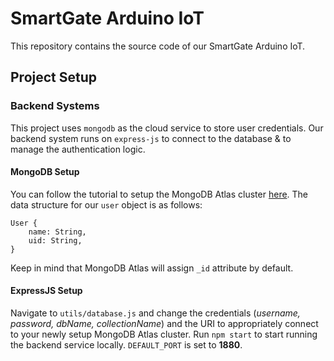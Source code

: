 # SmartGate Arduino IoT

This repository contains the source code of our SmartGate Arduino IoT.

## Project Setup

### Backend Systems

This project uses `mongodb` as the cloud service to store user credentials. Our backend system runs on `express-js` to connect to the database & to manage the authentication logic.

#### MongoDB Setup

You can follow the tutorial to setup the MongoDB Atlas cluster [here](https://www.mongodb.com/basics/clusters/mongodb-cluster-setup). The data structure for our `user` object is as follows:

```
User {
    name: String,
    uid: String,
}
```

Keep in mind that MongoDB Atlas will assign `_id` attribute by default.

#### ExpressJS Setup

Navigate to `utils/database.js` and change the credentials (_username, password, dbName, collectionName_) and the URI to appropriately connect to your newly setup MongoDB Atlas cluster.
Run `npm start` to start running the backend service locally. `DEFAULT_PORT` is set to **1880**.

###

